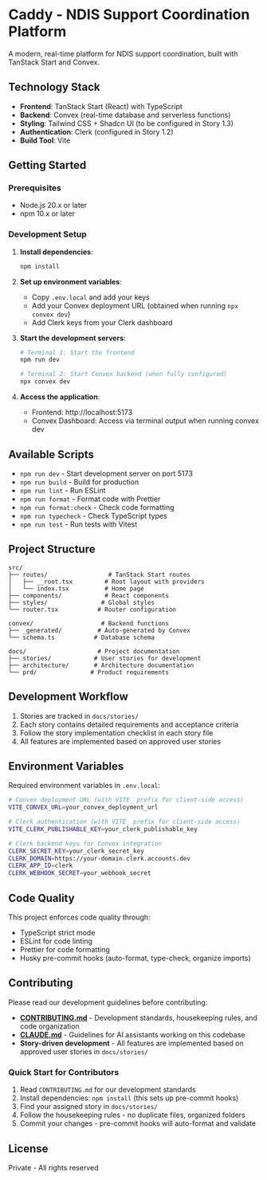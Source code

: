 # Caddy - NDIS Support Coordination Platform

A modern, real-time platform for NDIS support coordination, built with TanStack Start and Convex.

## Technology Stack

- **Frontend**: TanStack Start (React) with TypeScript
- **Backend**: Convex (real-time database and serverless functions)
- **Styling**: Tailwind CSS + Shadcn UI (to be configured in Story 1.3)
- **Authentication**: Clerk (configured in Story 1.2)
- **Build Tool**: Vite

## Getting Started

### Prerequisites

- Node.js 20.x or later
- npm 10.x or later

### Development Setup

1. **Install dependencies**:
   ```bash
   npm install
   ```

2. **Set up environment variables**:
   - Copy `.env.local` and add your keys
   - Add your Convex deployment URL (obtained when running `npx convex dev`)
   - Add Clerk keys from your Clerk dashboard

3. **Start the development servers**:
   ```bash
   # Terminal 1: Start the frontend
   npm run dev

   # Terminal 2: Start Convex backend (when fully configured)
   npx convex dev
   ```

4. **Access the application**:
   - Frontend: http://localhost:5173
   - Convex Dashboard: Access via terminal output when running convex dev

## Available Scripts

- `npm run dev` - Start development server on port 5173
- `npm run build` - Build for production
- `npm run lint` - Run ESLint
- `npm run format` - Format code with Prettier
- `npm run format:check` - Check code formatting
- `npm run typecheck` - Check TypeScript types
- `npm run test` - Run tests with Vitest

## Project Structure

```
src/
├── routes/                 # TanStack Start routes
│   ├── __root.tsx         # Root layout with providers
│   └── index.tsx          # Home page
├── components/            # React components
├── styles/               # Global styles
└── router.tsx           # Router configuration

convex/                   # Backend functions
├── _generated/          # Auto-generated by Convex
└── schema.ts           # Database schema

docs/                    # Project documentation
├── stories/            # User stories for development
├── architecture/       # Architecture documentation
└── prd/               # Product requirements
```

## Development Workflow

1. Stories are tracked in `docs/stories/`
2. Each story contains detailed requirements and acceptance criteria
3. Follow the story implementation checklist in each story file
4. All features are implemented based on approved user stories

## Environment Variables

Required environment variables in `.env.local`:

```bash
# Convex deployment URL (with VITE_ prefix for client-side access)
VITE_CONVEX_URL=your_convex_deployment_url

# Clerk authentication (with VITE_ prefix for client-side access)
VITE_CLERK_PUBLISHABLE_KEY=your_clerk_publishable_key

# Clerk backend keys for Convex integration
CLERK_SECRET_KEY=your_clerk_secret_key
CLERK_DOMAIN=https://your-domain.clerk.accounts.dev
CLERK_APP_ID=clerk
CLERK_WEBHOOK_SECRET=your_webhook_secret
```

## Code Quality

This project enforces code quality through:
- TypeScript strict mode
- ESLint for code linting
- Prettier for code formatting
- Husky pre-commit hooks (auto-format, type-check, organize imports)

## Contributing

Please read our development guidelines before contributing:

- **[CONTRIBUTING.md](./CONTRIBUTING.md)** - Development standards, housekeeping rules, and code organization
- **[CLAUDE.md](./CLAUDE.md)** - Guidelines for AI assistants working on this codebase
- **Story-driven development** - All features are implemented based on approved user stories in `docs/stories/`

### Quick Start for Contributors

1. Read `CONTRIBUTING.md` for our development standards
2. Install dependencies: `npm install` (this sets up pre-commit hooks)
3. Find your assigned story in `docs/stories/`
4. Follow the housekeeping rules - no duplicate files, organized folders
5. Commit your changes - pre-commit hooks will auto-format and validate

## License

Private - All rights reserved